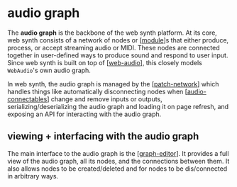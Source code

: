 # audio graph

The **audio graph** is the backbone of the web synth platform.  At its core, web synth consists of a network of nodes or [[module]]s that either produce, process, or accept streaming audio or MIDI.  These nodes are connected together in user-defined ways to produce sound and respond to user input.  Since web synth is built on top of [[web-audio]], this closely models `WebAudio`'s own audio graph.

In web synth, the audio graph is managed by the [[patch-network]] which handles things like automatically disconnecting nodes when [[audio-connectables]] change and remove inputs or outputs, serializing/deserializing the audio graph and loading it on page refresh, and exposing an API for interacting with the audio graph.

## viewing + interfacing with the audio graph

The main interface to the audio graph is the [[graph-editor]].  It provides a full view of the audio graph, all its nodes, and the connections between them.  It also allows nodes to be created/deleted and for nodes to be dis/connected in arbitrary ways.

[//begin]: # "Autogenerated link references for markdown compatibility"
[module]: module "web synth modules"
[web-audio]: web-audio "WebAudio"
[patch-network]: patch-network "patch-network"
[audio-connectables]: audio-connectables "audio-connectables"
[graph-editor]: graph-editor "graph editor"
[//end]: # "Autogenerated link references"

